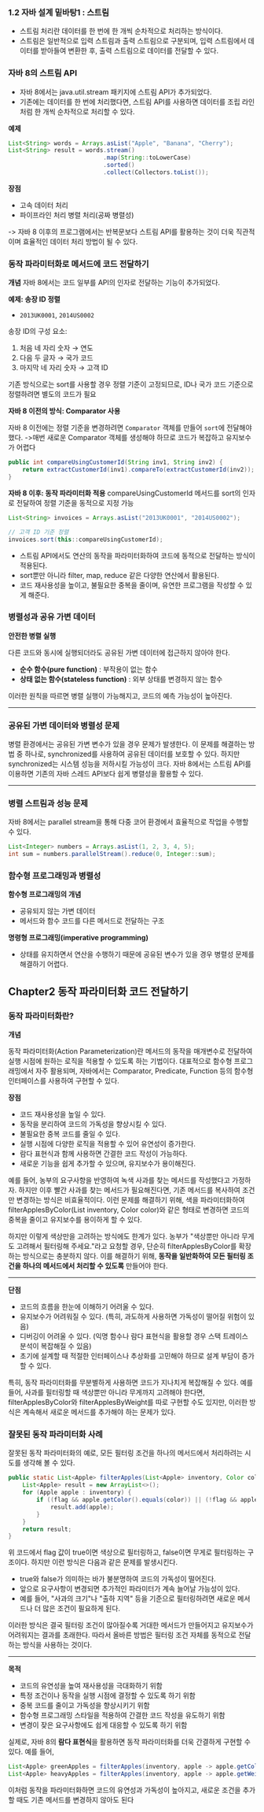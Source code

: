 ### 1.2 자바 설계 밑바탕1 : 스트림

- 스트림 처리란 데이터를 한 번에 한 개씩 순차적으로 처리하는 방식이다.
- 스트림은 일반적으로 입력 스트림과 출력 스트림으로 구분되며, 입력 스트림에서 데이터를 받아들여 변환한 후, 출력 스트림으로 데이터를 전달할 수 있다.
   
### 자바 8의 스트림 API

- 자바 8에서는 java.util.stream 패키지에 스트림 API가 추가되었다.
- 기존에는 데이터를 한 번에 처리했다면, 스트림 API를 사용하면 데이터를 조립 라인처럼 한 개씩 순차적으로 처리할 수 있다.

**예제**

```java
List<String> words = Arrays.asList("Apple", "Banana", "Cherry");
List<String> result = words.stream()
                           .map(String::toLowerCase)
                           .sorted()                 
                           .collect(Collectors.toList()); 

```
**장점**
- 고속 데이터 처리
- 파이프라인 처리
병렬 처리(공짜 병렬성)

-> 자바 8 이후의 프로그램에서는 반복문보다 스트림 API를 활용하는 것이 더욱 직관적이며 효율적인 데이터 처리 방법이 될 수 있다.

### 동작 파라미터화로 메서드에 코드 전달하기

**개념**
자바 8에서는 코드 일부를 API의 인자로 전달하는 기능이 추가되었다.


**예제: 송장 ID 정렬**
- `2013UK0001`, `2014US0002`

송장 ID의 구성 요소:

1. 처음 네 자리 숫자 → 연도
2. 다음 두 글자 → 국가 코드
3. 마지막 네 자리 숫자 → 고객 ID

기존 방식으로는 sort를 사용할 경우 정렬 기준이 고정되므로, ID나 국가 코드 기준으로 정렬하려면 별도의 코드가 필요

**자바 8 이전의 방식: Comparator 사용**

자바 8 이전에는 정렬 기준을 변경하려면 `Comparator` 객체를 만들어 `sort`에 전달해야 했다.
->매번 새로운 Comparator 객체를 생성해야 하므로 코드가 복잡하고 유지보수가 어렵다

```java
public int compareUsingCustomerId(String inv1, String inv2) {
    return extractCustomerId(inv1).compareTo(extractCustomerId(inv2));
}

```
**자바 8 이후: 동작 파라미터화 적용**
compareUsingCustomerId 메서드를 sort의 인자로 전달하여 정렬 기준을 동적으로 지정 가능

```java
List<String> invoices = Arrays.asList("2013UK0001", "2014US0002");

// 고객 ID 기준 정렬
invoices.sort(this::compareUsingCustomerId);

```

- 스트림 API에서도 연산의 동작을 파라미터화하여 코드에 동적으로 전달하는 방식이 적용된다.
- sort뿐만 아니라 filter, map, reduce 같은 다양한 연산에서 활용된다.
- 코드 재사용성을 높이고, 불필요한 중복을 줄이며, 유연한 프로그램을 작성할 수 있게 해준다.

### 병렬성과 공유 가변 데이터

**안전한 병렬 실행**

다른 코드와 동시에 실행되더라도 공유된 가변 데이터에 접근하지 않아야 한다.

- **순수 함수(pure function)** : 부작용이 없는 함수
- **상태 없는 함수(stateless function)** : 외부 상태를 변경하지 않는 함수

이러한 원칙을 따르면 병렬 실행이 가능해지고, 코드의 예측 가능성이 높아진다.

---

### **공유된 가변 데이터와 병렬성 문제**

병렬 환경에서는 공유된 가변 변수가 있을 경우 문제가 발생한다.
이 문제를 해결하는 방법 중 하나로, synchronized를 사용하여 공유된 데이터를 보호할 수 있다.
하지만 synchronized는 시스템 성능을 저하시킬 가능성이 크다.
자바 8에서는 스트림 API를 이용하면 기존의 자바 스레드 API보다 쉽게 병렬성을 활용할 수 있다.

---

### **병렬 스트림과 성능 문제**

자바 8에서는 parallel stream을 통해 다중 코어 환경에서 효율적으로 작업을 수행할 수 있다.

```java
List<Integer> numbers = Arrays.asList(1, 2, 3, 4, 5);
int sum = numbers.parallelStream().reduce(0, Integer::sum);

```


### **함수형 프로그래밍과 병렬성**
**함수형 프로그래밍의 개념**
- 공유되지 않는 가변 데이터
- 메서드와 함수 코드를 다른 메서드로 전달하는 구조

**명령형 프로그래밍(imperative programming)**
- 상태를 유지하면서 연산을 수행하기 때문에 공유된 변수가 있을 경우 병렬성 문제를 해결하기 어렵다.

## Chapter2 동작 파라미터화 코드 전달하기

### 동작 파라미터화란?

**개념**

동작 파라미터화(Action Parameterization)란 메서드의 동작을 매개변수로 전달하여 실행 시점에 원하는 로직을 적용할 수 있도록 하는 기법이다. 
대표적으로 함수형 프로그래밍에서 자주 활용되며, 자바에서는 Comparator, Predicate, Function 등의 함수형 인터페이스를 사용하여 구현할 수 있다.


**장점**

- 코드 재사용성을 높일 수 있다.
- 동작을 분리하여 코드의 가독성을 향상시킬 수 있다.
- 불필요한 중복 코드를 줄일 수 있다.
- 실행 시점에 다양한 로직을 적용할 수 있어 유연성이 증가한다.
- 람다 표현식과 함께 사용하면 간결한 코드 작성이 가능하다.
- 새로운 기능을 쉽게 추가할 수 있으며, 유지보수가 용이해진다.

예를 들어, 농부의 요구사항을 반영하여 녹색 사과를 찾는 메서드를 작성했다고 가정하자. 하지만 이후 빨간 사과를 찾는 메서드가 필요해진다면, 기존 메서드를 복사하여 조건만 변경하는 방식은 비효율적이다. 이런 문제를 해결하기 위해, 색을 파라미터화하여 filterApplesByColor(List<Apple> inventory, Color color)와 같은 형태로 변경하면 코드의 중복을 줄이고 유지보수를 용이하게 할 수 있다.

하지만 이렇게 색상만을 고려하는 방식에도 한계가 있다. 농부가 "색상뿐만 아니라 무게도 고려해서 필터링해 주세요."라고 요청할 경우, 단순히 filterApplesByColor를 확장하는 방식으로는 충분하지 않다. 이를 해결하기 위해, **동작을 일반화하여 모든 필터링 조건을 하나의 메서드에서 처리할 수 있도록** 만들어야 한다.

---

**단점**

- 코드의 흐름을 한눈에 이해하기 어려울 수 있다.
- 유지보수가 어려워질 수 있다. (특히, 과도하게 사용하면 가독성이 떨어질 위험이 있음)
- 디버깅이 어려울 수 있다. (익명 함수나 람다 표현식을 활용할 경우 스택 트레이스 분석이 복잡해질 수 있음)
- 초기에 설계할 때 적절한 인터페이스나 추상화를 고민해야 하므로 설계 부담이 증가할 수 있다.

특히, 동작 파라미터화를 무분별하게 사용하면 코드가 지나치게 복잡해질 수 있다. 예를 들어, 사과를 필터링할 때 색상뿐만 아니라 무게까지 고려해야 한다면, filterApplesByColor와 filterApplesByWeight를 따로 구현할 수도 있지만, 이러한 방식은 계속해서 새로운 메서드를 추가해야 하는 문제가 있다.

### 잘못된 동작 파라미터화 사례

잘못된 동작 파라미터화의 예로, 모든 필터링 조건을 하나의 메서드에서 처리하려는 시도를 생각해 볼 수 있다.

```java
public static List<Apple> filterApples(List<Apple> inventory, Color color, int weight, boolean flag) {
    List<Apple> result = new ArrayList<>();
    for (Apple apple : inventory) {
        if ((flag && apple.getColor().equals(color)) || (!flag && apple.getWeight() > weight)) {
            result.add(apple);
        }
    }
    return result;
}

```

위 코드에서 flag 값이 true이면 색상으로 필터링하고, false이면 무게로 필터링하는 구조이다. 하지만 이런 방식은 다음과 같은 문제를 발생시킨다.

- true와 false가 의미하는 바가 불분명하여 코드의 가독성이 떨어진다.
- 앞으로 요구사항이 변경되면 추가적인 파라미터가 계속 늘어날 가능성이 있다.
- 예를 들어, "사과의 크기"나 "출하 지역" 등을 기준으로 필터링하려면 새로운 메서드나 더 많은 조건이 필요하게 된다.

이러한 방식은 결국 필터링 조건이 많아질수록 거대한 메서드가 만들어지고 유지보수가 어려워지는 결과를 초래한다. 따라서 올바른 방법은 필터링 조건 자체를 동적으로 전달하는 방식을 사용하는 것이다.

---

**목적**

- 코드의 유연성을 높여 재사용성을 극대화하기 위함
- 특정 조건이나 동작을 실행 시점에 결정할 수 있도록 하기 위함
- 중복 코드를 줄이고 가독성을 향상시키기 위함
- 함수형 프로그래밍 스타일을 적용하여 간결한 코드 작성을 유도하기 위함
- 변경이 잦은 요구사항에도 쉽게 대응할 수 있도록 하기 위함

실제로, 자바 8의 **람다 표현식**을 활용하면 동작 파라미터화를 더욱 간결하게 구현할 수 있다. 예를 들어,

```java
List<Apple> greenApples = filterApples(inventory, apple -> apple.getColor().equals(GREEN));
List<Apple> heavyApples = filterApples(inventory, apple -> apple.getWeight() > 150);

```

이처럼 동작을 파라미터화하면 코드의 유연성과 가독성이 높아지고, 새로운 조건을 추가할 때도 기존 메서드를 변경하지 않아도 된다